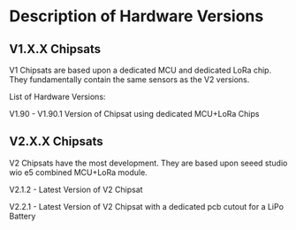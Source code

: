 # Description of Hardware Versions

## V1.X.X Chipsats

V1 Chipsats are based upon a dedicated MCU and dedicated LoRa chip. They fundamentally contain the same sensors as the V2 versions.



List of Hardware Versions:

V1.90 - V1.90.1 Version of Chipsat using dedicated MCU+LoRa Chips



## V2.X.X Chipsats

V2 Chipsats have the most development. They are based upon seeed studio wio e5 combined MCU+LoRa module. 



V2.1.2 - Latest Version of V2 Chipsat

V2.2.1 - Latest Version of V2 Chipsat with a dedicated pcb cutout for a LiPo Battery

